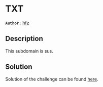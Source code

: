 # TXT

**`Author:`** [hfz](https://github.com/hfz1337)

## Description

This subdomain is sus.

## Solution

Solution of the challenge can be found [here](solution/).
